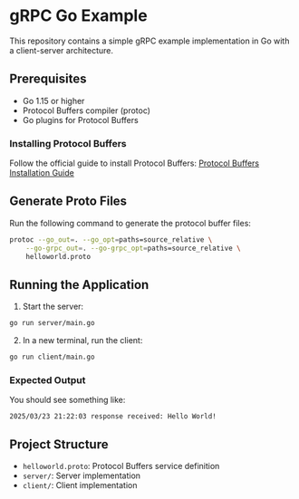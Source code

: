 # gRPC Go Example

This repository contains a simple gRPC example implementation in Go with a client-server architecture.

## Prerequisites

- Go 1.15 or higher
- Protocol Buffers compiler (protoc)
- Go plugins for Protocol Buffers

### Installing Protocol Buffers

Follow the official guide to install Protocol Buffers:
[Protocol Buffers Installation Guide](https://grpc.io/docs/protoc-installation/)

## Generate Proto Files

Run the following command to generate the protocol buffer files:

```bash
protoc --go_out=. --go_opt=paths=source_relative \
    --go-grpc_out=. --go-grpc_opt=paths=source_relative \
    helloworld.proto
```

## Running the Application

1. Start the server:
```bash
go run server/main.go
```

2. In a new terminal, run the client:
```bash
go run client/main.go
```

### Expected Output

You should see something like:
```
2025/03/23 21:22:03 response received: Hello World!
```

## Project Structure

- `helloworld.proto`: Protocol Buffers service definition
- `server/`: Server implementation
- `client/`: Client implementation